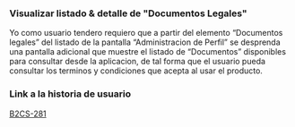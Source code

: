 
### Visualizar listado & detalle de "Documentos Legales"
Yo como usuario tendero requiero que a partir del elemento  “Documentos legales” del listado de la pantalla “Administracion de Perfil” se desprenda una pantalla adicional que muestre el listado de “Documentos” disponibles para consultar desde la aplicacion, de tal forma que el usuario pueda consultar los terminos y condiciones que acepta al usar el producto.

### Link a la historia de usuario

[B2CS-281](https://digitalfemsa.atlassian.net/jira/software/c/projects/B2CS/boards/65?modal=detail&selectedIssue=B2CS-281&search=documentos#:~:text=B2CS%2D20-,B2CS%2D281,-1)

